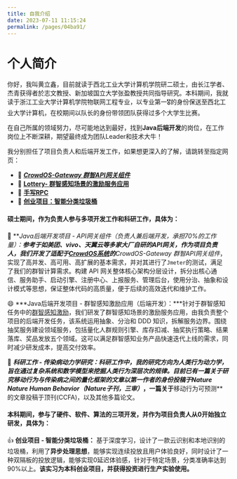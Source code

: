 ```yaml
---
title: 自我介绍
date: 2023-07-11 11:15:24
permalink: /pages/04ba91/
---
```


# 个人简介

你好，我叫黄立鑫，目前就读于西北工业大学计算机学院研二硕士，由长江学者、杰青获得者於志文教授、新加坡国立大学张盈教授共同指导研究。本科期间，我就读于浙江工业大学计算机学院物联网工程专业，以专业第一🎖的身份保送至西北工业大学计算机，在校期间以队长的身份带领团队获得过多个大学生比赛。



在自己所属的领域努力，尽可能地达到最好，找到**Java后端开发**的岗位，在工作岗位上不断深耕，期望最终成为团队Leader和技术大牛！



我分别担任了项目负责人和后端开发工作，如果想更深入的了解，请跳转至指定网页：

- 🌅   [***CrowdOS-Gateway 群智API网关组件***](huanglixin.netlify.app/pages/6fa602/)
- 🔨   [**Lottery- 群智感知场景的激励服务应用**](huanglixin.netlify.app/pages/d5f7f7/)
- 🍖   [**手写RPC**](huanglixin.netlify.app/pages/8d4c04/)
- 📙    [**创业项目：智能分类垃圾桶**](/pages/242e07/)



#### 硕士期间，作为负责人参与多项开发工作和科研工作，具体为：

🌱 ***Java后端开发项目 - API网关组件（负责人兼后端开发，承担70%的工作量）：***参考于如美团、vivo、天翼云等多家大厂自研的API网关，作为项目负责人，我们开发了适配于[CrowdOS系统](https://www.crowdos.cn)的**CrowdOS-Gateway 群智API网关组件**，实现了高并发、高可用、高扩展的基本需求，并对其进行了`Jmeter`的测试，满足了我们的群智计算需求。构建 API 网关整体核心架构分层设计，拆分出核心通信、服务助手、启动引擎、注册中心、上报服务、管理后台，使用分治、抽象和设计模式等思想，保证整体代码的高质量，便于后续的高效迭代和维护工作。



😄 ***Java后端开发项目 - 群智感知激励应用（后端开发）：***针对于群智感知任务中的[群智感知激励](https://www.zgbk.com/ecph/words?SiteID=1&ID=218728&Type=bkzyb)，我们研发了群智感知场景的激励服务应用，由我负责整个项目的后端开发任务，该系统运用抽象、分治和 DDD 知识，拆解服务边界。围绕抽奖服务建设领域服务，包括量化人群规则引擎、库存扣减、抽奖执行策略、结果落库、奖品发放五个领域。这可以满足群智感知业务产品快速迭代上线的需求，同时减少研发成本，提高交付效率。



💬  ***科研工作 - 传染病动力学研究：***科研工作中，我的研究方向为人类行为动力学，旨在通过复杂系统和数学模型来挖掘人类行为深层次的规律。目前已有一篇**关于研究移动行为与传染病之间的量化框架的文章以第一作者的身份投稿于Nature Nature Human Behavior（Nature子刊，三审）**，一篇关于**移动行为可预测**的文章投稿于顶刊(CCFA)，以及其他多篇论文。



#### 本科期间，参与了硬件、软件、算法的三项开发，并作为项目负责人从0开始独立研发，具体为：

👍 **创业项目 - 智能分类垃圾桶：** 基于深度学习，设计了一款云识别和本地识别的垃圾桶，利用了**异步处理思想**，能够实现连续投放且用户体验良好，同时设计了一种双隔板的投放逻辑，能够实现0延迟体验感，针对于特定场景，分类准确率达到90%以上。**该实习为本科创业项目，并获得投资进行生产实验使用。**
